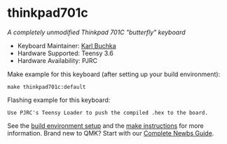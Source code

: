# thinkpad701c

*A completely unmodified Thinkpad 701C "butterfly" keyboard*

* Keyboard Maintainer: [Karl Buchka](https://github.com/basketofkittens)
* Hardware Supported: Teensy 3.6
* Hardware Availability: PJRC

Make example for this keyboard (after setting up your build environment):

    make thinkpad701c:default

Flashing example for this keyboard:

    Use PJRC's Teensy Loader to push the compiled .hex to the board.

See the [build environment setup](https://docs.qmk.fm/#/getting_started_build_tools) and the [make instructions](https://docs.qmk.fm/#/getting_started_make_guide) for more information. Brand new to QMK? Start with our [Complete Newbs Guide](https://docs.qmk.fm/#/newbs).

